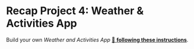 # Recap Project 4: Weather & Activities App

Build your own _Weather and Activities App_
[🔗 **following these instructions**](https://github.com/neuefische/web-exercises/tree/main/sessions/recap-project-4/weather-and-activities-app).
